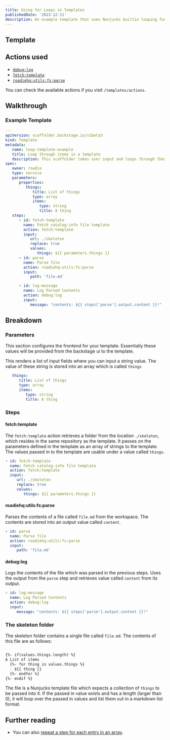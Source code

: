 ```yaml
---
title: Using for Loops in Templates
publishedDate: '2023-12-11'
description: An example template that uses Nunjucks builtin looping functionality
---
```


## Template

## Actions used

- [`debug:log`](https://github.com/backstage/backstage/blob/54b9f073d13d878fce652c9ec8b8cdfc5fd85c6a/plugins/scaffolder-backend/src/scaffolder/actions/builtin/debug/log.ts)
- [`fetch:template`](https://github.com/backstage/backstage/blob/54b9f073d13d878fce652c9ec8b8cdfc5fd85c6a/plugins/scaffolder-backend/src/scaffolder/actions/builtin/fetch/template.ts)
- [`roadiehq:utils:fs:parse`](https://github.com/RoadieHQ/roadie-backstage-plugins/blob/main/plugins/scaffolder-actions/scaffolder-backend-module-utils/src/actions/fs/parseFile.ts)

You can check the available actions if you visit `/templates/actions`.

## Walkthrough

### Example Template

```yaml
---
apiVersion: scaffolder.backstage.io/v1beta3
kind: Template
metadata:
   name: loop-template-example
   title: Loop through items in a template
   description: This scaffolder takes user input and loops through those into a template file.
spec:
   owner: roadie
   type: service
   parameters:
      properties:
         things:
            title: List of things
            type: array
            items:
               type: string
               title: A thing
   steps:
      - id: fetch-template
        name: Fetch catalog-info file template
        action: fetch:template
        input:
           url: ./skeleton
           replace: true
           values:
              things: ${{ parameters.things }}
      - id: parse
        name: Parse file
        action: roadiehq:utils:fs:parse
        input:
           path: 'file.md'

      - id: log-message
        name: Log Parsed Contents
        action: debug:log
        input:
           message: "contents: ${{ steps['parse'].output.content }}!"
```

## Breakdown

### Parameters

This section configures the frontend for your template. Essentially these values will be provided from the backstage ui to the template.

This renders a list of input fields where you can input a string value. The value of these string is stored into an array which is called `things`

```yaml
   things:
      title: List of things
      type: array
      items:
         type: string
         title: A thing
```

### Steps

#### fetch:template

The `fetch:template` action retrieves a folder from the location `./skeleton`, which resides in the same repository as the template. It passes on the parameters defined in the template as an array of strings to the template. The values passed in to the template are usable under a value called `things`. 

```yaml
- id: fetch-template
  name: Fetch catalog-info file template
  action: fetch:template
  input:
     url: ./skeleton
     replace: true
     values:
        things: ${{ parameters.things }}
```

#### roadiehq:utils:fs:parse

Parses the contents of a file called `file.md` from the workspace. The contents are stored into an output value called `content`. 

```yaml
- id: parse
  name: Parse file
  action: roadiehq:utils:fs:parse
  input:
     path: 'file.md'
```

#### debug:log

Logs the contents of the file which was parsed in the previous steps. Uses the output from the `parse` step and retrieves value called `content` from its output.

```yaml
- id: log-message
  name: Log Parsed Contents
  action: debug:log
  input:
     message: "contents: ${{ steps['parse'].output.content }}!"
```

### The skeleton folder

The skeleton folder contains a single file called `file.md`. The contents of this file are as follows:
```md

{%- if(values.things.length) %}
A List of items
  {%- for thing in values.things %}
  - ${{ thing }}
  {%- endfor %}
{%- endif %}

```

The file is a Nunjucks template file which expects a collection of `things` to be passed into it. If the passed in value exists and has a length (larger than 0), it will loop over the passed in values and list them out in a markdown list format.

## Further reading

- You can also [repeat a step for each entry in an array](/docs/scaffolder/loops-in-steps/).
